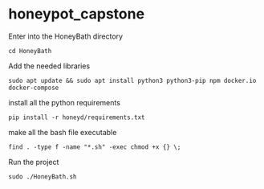 # honeypot_capstone
Enter into the HoneyBath directory
```
cd HoneyBath
```
Add the needed libraries
```
sudo apt update && sudo apt install python3 python3-pip npm docker.io docker-compose
```
install all the python requirements
```
pip install -r honeyd/requirements.txt
```
make all the bash file executable
```
find . -type f -name "*.sh" -exec chmod +x {} \;

```
Run the project 
```
sudo ./HoneyBath.sh
``` 
